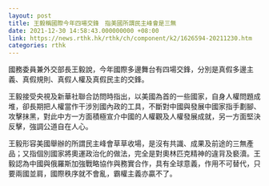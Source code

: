 ```yaml
---
layout: post
title: 王毅稱國際今年四場交鋒　指美國所謂民主峰會是三無
date: 2021-12-30 14:58:43.000000000 +08:00
link: https://news.rthk.hk/rthk/ch/component/k2/1626594-20211230.htm
categories: rthk
---
```


國務委員兼外交部長王毅說，今年國際多邊舞台有四場交鋒，分別是真假多邊主義、真假規則、真假人權及真假民主的交鋒。

王毅接受央視及新華社聯合訪問時指出，以美國為首的一些國家，自身人權問題成堆，卻長期把人權當作干涉別國內政的工具，不斷對中國與發展中國家指手劃腳、攻擊抹黑，對此中方一方面積極宣介中國的人權觀及人權發展成就，另一方面堅決反擊，強調公道自在人心。

王毅形容美國舉辦的所謂民主峰會草草收場，是沒有共識、成果及前途的三無產品；又指個別國家將奧運政治化的做法，完全是對奧林匹克精神的違背及褻瀆。王毅認為中國與俄羅斯加強戰略協作與務實合作，具有全球意義，作用不可替代，只要兩國並肩，國際秩序就不會亂，霸權主義亦贏不了。
